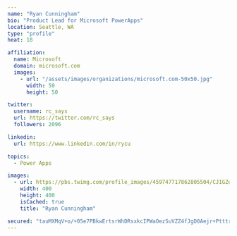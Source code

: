 ```yaml
---
name: "Ryan Cunningham"
bio: "Product Lead for Microsoft PowerApps"
location: Seattle, WA
type: "profile"
heat: 18

affiliation:
  name: Microsoft
  domain: microsoft.com
  images:
    - url: "/assets/images/organizations/microsoft.com-50x50.jpg"
      width: 50
      height: 50

twitter:
  username: rc_says
  url: https://twitter.com/rc_says
  followers: 2096

linkedin:
  url: https://www.linkedin.com/in/rycu

topics:
  - Power Apps

images:
  - url: https://pbs.twimg.com/profile_images/459747717862805504/CJIGZejd_400x400.png
    width: 400
    height: 400
    isCached: true
    title: "Ryan Cunningham"

secured: "tauMXMqV+o/+05e7PBkwErtsrWhDRsxkcIPWaOezSuVZZ4fJgD0Aejr+PtttrnIQ9qJhb67SmgMSTm5u/GoBW+2F3lke9izCuBIoxNQKobPpgXA6U5pm1snu6s4mFpEL2Cf7a2mEdsXb0H2r/N5wcicEghOZXTYfCIAOcgKI5qw7urplnE4GZwiMyUQXXQS9a5RPTCcmyQBi7fK9KB1IOforFcrqDyR8uA5ReywnpbmyanaZudrIzxrgim8EO39N/g8L18lwi+gSdwNvkiRg11Aq7ZOPhpB3gI4d4Chng3DDDO+Faled4rId4zG1c4A/nPZJtxF2r699g57wEIyPeuTTNBwIT9017c0/RnjuoE98Q1bPKWxW8Xq+j+pNA3xSW1P3gMkhxOBW+3hyGCY6IS/bwzzfNYy9cShf+ReEHdo=;UGS/KeJANy2zmCsKXnevVg=="
---
```


